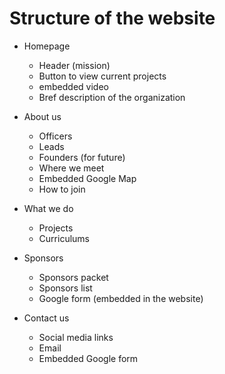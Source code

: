 # Structure of the website

* Homepage
    - Header (mission)
    - Button to view current projects
    - embedded video
    - Bref description of the organization

* About us
    - Officers
    - Leads
    - Founders (for future)
    - Where we meet 
    - Embedded Google Map
    - How to join
    
* What we do
    - Projects
    - Curriculums

* Sponsors
    - Sponsors packet
    - Sponsors list
    - Google form (embedded in the website)

* Contact us
    - Social media links
    - Email
    - Embedded Google form

